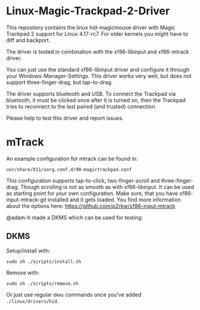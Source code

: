 # Linux-Magic-Trackpad-2-Driver

This repository contains the linux hid-magicmouse driver with Magic Trackpad 2 support for Linux 4.17-rc7. For older kernels you might have to diff and backport.

The driver is tested in combination with the xf86-libinput and xf86-mtrack driver. 

You can just use the standard xf86-libinput driver and configure it through your Windows-Manager-Settings. This driver works very well, but does not support three-finger-drag, but tap-to-drag.

The driver supports bluetooth and USB. To connect the Trackpad via bluetooth, it must be clicked once after it is turned on, then the Trackpad tries to reconnect to the last paired (and trusted) connection.

Please help to test this driver and report issues. 


# mTrack
An example configuration for mtrack can be found in:
```
usr/share/X11/xorg.conf.d/90-magictrackpad.conf 
```
This configuration supports tap-to-click, two-finger-scroll and three-finger-drag. Though scrolling is not as smooth as with xf86-libinput. It can be used as starting point for your own configuration. Make sure, that you have xf86-input-mtrack-git installed and it gets loaded. You find more information about the options here: https://github.com/p2rkw/xf86-input-mtrack


@adam-h made a DKMS which can be used for testing:

## DKMS

Setup/install with:

    sudo sh ./scripts/install.sh

Remove with:

    sudo sh ./scripts/remove.sh

Or just use regular `dkms` commands once you've added `./linux/drivers/hid`.


